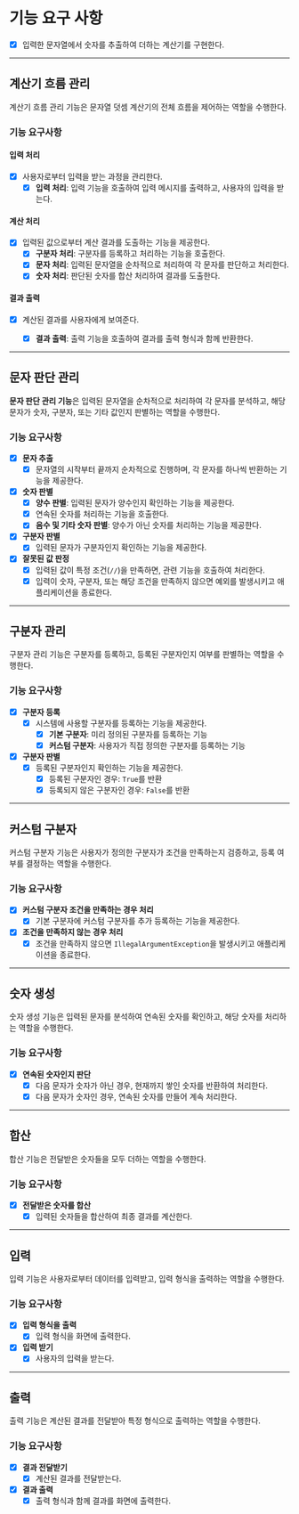 # 기능 요구 사항
- [x] 입력한 문자열에서 숫자를 추출하여 더하는 계산기를 구현한다.

---

## 계산기 흐름 관리

계산기 흐름 관리 기능은 문자열 덧셈 계산기의 전체 흐름을 제어하는 역할을 수행한다.

### 기능 요구사항

#### 입력 처리
- [x] 사용자로부터 입력을 받는 과정을 관리한다.
  - [x] **입력 처리**: 입력 기능을 호출하여 입력 메시지를 출력하고, 사용자의 입력을 받는다.

#### 계산 처리
- [x] 입력된 값으로부터 계산 결과를 도출하는 기능을 제공한다.
  - [x] **구분자 처리**: 구분자를 등록하고 처리하는 기능을 호출한다.
  - [x] **문자 처리**: 입력된 문자열을 순차적으로 처리하여 각 문자를 판단하고 처리한다.
  - [x] **숫자 처리**: 판단된 숫자를 합산 처리하여 결과를 도출한다.

#### 결과 출력
- [x] 계산된 결과를 사용자에게 보여준다.
  - [x] **결과 출력**: 출력 기능을 호출하여 결과를 출력 형식과 함께 반환한다.


---

## 문자 판단 관리

**문자 판단 관리 기능**은 입력된 문자열을 순차적으로 처리하여 각 문자를 분석하고, 해당 문자가 숫자, 구분자, 또는 기타 값인지 판별하는 역할을 수행한다.

### 기능 요구사항

- [x] **문자 추출**
  - [x] 문자열의 시작부터 끝까지 순차적으로 진행하며, 각 문자를 하나씩 반환하는 기능을 제공한다.

- [x] **숫자 판별**
  - [x] **양수 판별**: 입력된 문자가 양수인지 확인하는 기능을 제공한다.
  - [x] 연속된 숫자를 처리하는 기능을 호출한다.
  - [x] **음수 및 기타 숫자 판별**: 양수가 아닌 숫자를 처리하는 기능을 제공한다.

- [x] **구분자 판별**
  - [x] 입력된 문자가 구분자인지 확인하는 기능을 제공한다.

- [x] **잘못된 값 판정**
  - [x] 입력된 값이 특정 조건(`//`)을 만족하면, 관련 기능을 호출하여 처리한다.
  - [x] 입력이 숫자, 구분자, 또는 해당 조건을 만족하지 않으면 예외를 발생시키고 애플리케이션을 종료한다.

---

## 구분자 관리

구분자 관리 기능은 구분자를 등록하고, 등록된 구분자인지 여부를 판별하는 역할을 수행한다.

### 기능 요구사항

- [x] **구분자 등록**
  - [x] 시스템에 사용할 구분자를 등록하는 기능을 제공한다.
    - [x] **기본 구분자**: 미리 정의된 구분자를 등록하는 기능
    - [x] **커스텀 구분자**: 사용자가 직접 정의한 구분자를 등록하는 기능

- [x] **구분자 판별**
  - [x] 등록된 구분자인지 확인하는 기능을 제공한다.
    - [x] 등록된 구분자인 경우: `True`를 반환
    - [x] 등록되지 않은 구분자인 경우: `False`를 반환

---

## 커스텀 구분자

커스텀 구분자 기능은 사용자가 정의한 구분자가 조건을 만족하는지 검증하고, 등록 여부를 결정하는 역할을 수행한다.

### 기능 요구사항

- [x] **커스텀 구분자 조건을 만족하는 경우 처리**
  - [x] 기본 구분자에 커스텀 구분자를 추가 등록하는 기능을 제공한다.

- [x] **조건을 만족하지 않는 경우 처리**
  - [x] 조건을 만족하지 않으면 `IllegalArgumentException`을 발생시키고 애플리케이션을 종료한다.

---

## 숫자 생성

숫자 생성 기능은 입력된 문자를 분석하여 연속된 숫자를 확인하고, 해당 숫자를 처리하는 역할을 수행한다.

### 기능 요구사항

- [x] **연속된 숫자인지 판단**
  - [x] 다음 문자가 숫자가 아닌 경우, 현재까지 쌓인 숫자를 반환하여 처리한다.
  - [x] 다음 문자가 숫자인 경우, 연속된 숫자를 만들어 계속 처리한다.

---

## 합산

합산 기능은 전달받은 숫자들을 모두 더하는 역할을 수행한다.

### 기능 요구사항

- [x] **전달받은 숫자를 합산**
  - [x] 입력된 숫자들을 합산하여 최종 결과를 계산한다.

---

## 입력

입력 기능은 사용자로부터 데이터를 입력받고, 입력 형식을 출력하는 역할을 수행한다.

### 기능 요구사항

- [x] **입력 형식을 출력**
  - [x] 입력 형식을 화면에 출력한다.

- [x] **입력 받기**
  - [x] 사용자의 입력을 받는다.

---

## 출력

출력 기능은 계산된 결과를 전달받아 특정 형식으로 출력하는 역할을 수행한다.

### 기능 요구사항

- [x] **결과 전달받기**
  - [x] 계산된 결과를 전달받는다.

- [x] **결과 출력**
  - [x] 출력 형식과 함께 결과를 화면에 출력한다.
